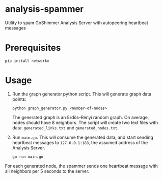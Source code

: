 # analysis-spammer
Utility to spam GoShimmer Analysis Server with autopeering heartbeat messages

# Prerequisites

```
pip install networkx
```

# Usage

1. Run the graph generator python script. This will generate graph data points:
   ```
   python graph_generator.py <number-of-nodes>
   ```
   The generated graph is an Erdős–Rényi random graph. On average, nodes should have 8 neighbors.
   The script will create two text files with data: `generated_links.txt` and `generated_nodes.txt`.

2. Run `main.go`. This will consume the generated data, and start sending heartbeat
   messages to `127.0.0.1:188`, the assumed address of the Analysis Server.
   ```
   go run main.go
   ```

 For each generated node, the spammer sends one heartbeat message with all neighbors per 5 seconds to the server.
